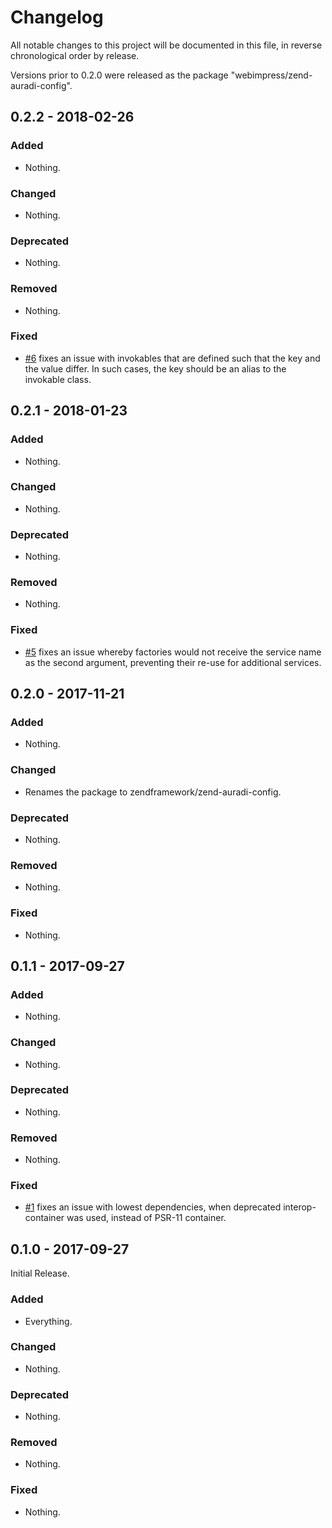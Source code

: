 # Changelog

All notable changes to this project will be documented in this file, in reverse chronological order by release.

Versions prior to 0.2.0 were released as the package "webimpress/zend-auradi-config".

## 0.2.2 - 2018-02-26

### Added

- Nothing.

### Changed

- Nothing.

### Deprecated

- Nothing.

### Removed

- Nothing.

### Fixed

- [#6](https://github.com/zendframework/zend-auradi-config/pull/6) fixes an
  issue with invokables that are defined such that the key and the value differ.
  In such cases, the key should be an alias to the invokable class.

## 0.2.1 - 2018-01-23

### Added

- Nothing.

### Changed

- Nothing.

### Deprecated

- Nothing.

### Removed

- Nothing.

### Fixed

- [#5](https://github.com/zendframework/zend-auradi-config/pull/5) fixes an
  issue whereby factories would not receive the service name as the second
  argument, preventing their re-use for additional services.

## 0.2.0 - 2017-11-21

### Added

- Nothing.

### Changed

- Renames the package to zendframework/zend-auradi-config.

### Deprecated

- Nothing.

### Removed

- Nothing.

### Fixed

- Nothing.

## 0.1.1 - 2017-09-27

### Added

- Nothing.

### Changed

- Nothing.

### Deprecated

- Nothing.

### Removed

- Nothing.

### Fixed

- [#1](https://github.com/webimpress/zend-auradi-config/pull/1) fixes an issue with lowest
  dependencies, when deprecated interop-container was used, instead of PSR-11 container.

## 0.1.0 - 2017-09-27

Initial Release.

### Added

- Everything.

### Changed

- Nothing.

### Deprecated

- Nothing.

### Removed

- Nothing.

### Fixed

- Nothing.
